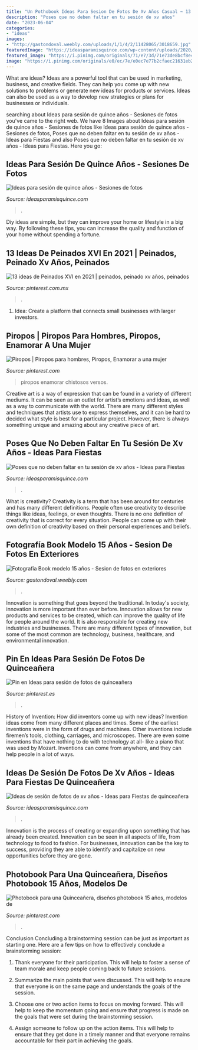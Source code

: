 ```yaml
---
title: "Un Pothobook Ideas Para Sesion De Fotos De Xv Años Casual ~ 13 Ideas De Peinados Xvi En 2021"
description: "Poses que no deben faltar en tu sesión de xv años"
date: "2023-06-04"
categories:
- "ideas"
images:
- "http://gastondoval.weebly.com/uploads/1/1/4/2/11428065/3018659.jpg"
featuredImage: "https://ideasparamisquince.com/wp-content/uploads/2020/03/ideas-para-sesion-de-quince-anos-11-819x1024.jpg"
featured_image: "https://i.pinimg.com/originals/71/e7/3d/71e73de8bcf8e44903dca754c8ded537.jpg"
image: "https://i.pinimg.com/originals/e0/ec/7e/e0ec7e77b2cfaec21631eb2df806863b.jpg"
---
```



What are ideas?
Ideas are a powerful tool that can be used in marketing, business, and creative fields. They can help you come up with new solutions to problems or generate new ideas for products or services. Ideas can also be used as a way to develop new strategies or plans for businesses or individuals.

	

		
searching about Ideas para sesión de quince años - Sesiones de fotos you've came to the right web. We have 8 Images about Ideas para sesión de quince años - Sesiones de fotos like Ideas para sesión de quince años - Sesiones de fotos, Poses que no deben faltar en tu sesión de xv años - Ideas para Fiestas and also Poses que no deben faltar en tu sesión de xv años - Ideas para Fiestas. Here you go:
		
    
## Ideas Para Sesión De Quince Años - Sesiones De Fotos

<img loading=lazy src="https://ideasparamisquince.com/wp-content/uploads/2020/03/ideas-para-sesion-de-quince-anos-11-819x1024.jpg" onerror="this.onerror=null;this.src='https://tse1.mm.bing.net/th?id=OIP.YyP9a5-bRWkdq2CdlY7QCgHaJQ&amp;pid=15.1';" alt="Ideas para sesión de quince años - Sesiones de fotos">

_Source: ideasparamisquince.com_

>. 

	

Diy ideas are simple, but they can improve your home or lifestyle in a big way. By following these tips, you can increase the quality and function of your home without spending a fortune.

    
## 13 Ideas De Peinados XVI En 2021 | Peinados, Peinado Xv Años, Peinados

<img loading=lazy src="https://i.pinimg.com/474x/88/71/46/887146fe881f4470a7b0d1a32513f723.jpg" onerror="this.onerror=null;this.src='https://tse3.mm.bing.net/th?id=OIP.giwoaLuvrbl5lQZ7GuDqBQAAAA&amp;pid=15.1';" alt="13 ideas de Peinados XVI en 2021 | peinados, peinado xv años, peinados">

_Source: pinterest.com.mx_

>. 

	

1. Idea: Create a platform that connects small businesses with larger investors.

    
## Piropos | Piropos Para Hombres, Piropos, Enamorar A Una Mujer

<img loading=lazy src="https://i.pinimg.com/originals/df/cc/80/dfcc80d61fafac7741bb63188c19f0fd.jpg" onerror="this.onerror=null;this.src='https://tse4.mm.bing.net/th?id=OIP.hMTVVzKhX1sSce24tMW5vwHaFd&amp;pid=15.1';" alt="Piropos | Piropos para hombres, Piropos, Enamorar a una mujer">

_Source: pinterest.com_

>piropos enamorar chistosos versos. 

	

Creative art is a way of expression that can be found in a variety of different mediums. It can be seen as an outlet for artist’s emotions and ideas, as well as a way to communicate with the world. There are many different styles and techniques that artists use to express themselves, and it can be hard to decided what style is best for a particular project. However, there is always something unique and amazing about any creative piece of art.

    
## Poses Que No Deben Faltar En Tu Sesión De Xv Años - Ideas Para Fiestas

<img loading=lazy src="https://ideasparamisquince.com/wp-content/uploads/2017/03/poses-no-deben-faltar-sesion-xv-anos-26.jpg" onerror="this.onerror=null;this.src='https://tse2.mm.bing.net/th?id=OIP.Pu44GQ4ljHD4pBrZ4MwmlgHaEK&amp;pid=15.1';" alt="Poses que no deben faltar en tu sesión de xv años - Ideas para Fiestas">

_Source: ideasparamisquince.com_

>. 

	

What is creativity?
Creativity is a term that has been around for centuries and has many different definitions. People often use creativity to describe things like ideas, feelings, or even thoughts. There is no one definition of creativity that is correct for every situation. People can come up with their own definition of creativity based on their personal experiences and beliefs.

    
## Fotografía Book Modelo 15 Años - Sesion De Fotos En Exteriores

<img loading=lazy src="http://gastondoval.weebly.com/uploads/1/1/4/2/11428065/3018659.jpg" onerror="this.onerror=null;this.src='https://tse1.mm.bing.net/th?id=OIP.nAiA7r_CpzESZ7k2bwBtbQHaLF&amp;pid=15.1';" alt="Fotografía Book modelo 15 años - Sesion de fotos en exteriores">

_Source: gastondoval.weebly.com_

>. 

	

Innovation is something that goes beyond the traditional. In today's society, innovation is more important than ever before. Innovation allows for new products and services to be created, which can improve the quality of life for people around the world. It is also responsible for creating new industries and businesses. There are many different types of innovation, but some of the most common are technology, business, healthcare, and environmental innovation.

    
## Pin En Ideas Para Sesión De Fotos De Quinceañera

<img loading=lazy src="https://i.pinimg.com/originals/e0/ec/7e/e0ec7e77b2cfaec21631eb2df806863b.jpg" onerror="this.onerror=null;this.src='https://tse1.mm.bing.net/th?id=OIP.LrJ4OIiMl_50lKgFLtfjkQHaLG&amp;pid=15.1';" alt="Pin en Ideas para sesión de fotos de quinceañera">

_Source: pinterest.es_

>. 

	

History of Invention: How did inventors come up with new ideas?
Invention ideas come from many different places and times. Some of the earliest inventions were in the form of drugs and machines. Other inventions include firemen’s tools, clothing, carriages, and microscopes. There are even some inventions that have nothing to do with technology at all- like a piano that was used by Mozart. Inventions can come from anywhere, and they can help people in a lot of ways.

    
## Ideas De Sesión De Fotos De Xv Años - Ideas Para Fiestas De Quinceañera

<img loading=lazy src="https://ideasparamisquince.com/wp-content/uploads/2016/07/Ideas-de-sesion-de-fotos-de-xv-años-13-1.jpg" onerror="this.onerror=null;this.src='https://tse1.mm.bing.net/th?id=OIP.D7x9BWEjHQV9eaji92J9rQHaLH&amp;pid=15.1';" alt="Ideas de sesión de fotos de xv años - Ideas para Fiestas de quinceañera">

_Source: ideasparamisquince.com_

>. 

	

Innovation is the process of creating or expanding upon something that has already been created. Innovation can be seen in all aspects of life, from technology to food to fashion. For businesses, innovation can be the key to success, providing they are able to identify and capitalize on new opportunities before they are gone.

    
## Photobook Para Una Quinceañera, Diseños Photobook 15 Años, Modelos De

<img loading=lazy src="https://i.pinimg.com/originals/71/e7/3d/71e73de8bcf8e44903dca754c8ded537.jpg" onerror="this.onerror=null;this.src='https://tse2.mm.bing.net/th?id=OIP.ljUpzyBh0kGm2oIUeBal9AHaLH&amp;pid=15.1';" alt="Photobook para una Quinceañera, diseños photobook 15 años, modelos de">

_Source: pinterest.com_

>. 

	

Conclusion
Concluding a brainstorming session can be just as important as starting one. Here are a few tips on how to effectively conclude a brainstorming session:
1. Thank everyone for their participation. This will help to foster a sense of team morale and keep people coming back to future sessions.

2. Summarize the main points that were discussed. This will help to ensure that everyone is on the same page and understands the goals of the session.

3. Choose one or two action items to focus on moving forward. This will help to keep the momentum going and ensure that progress is made on the goals that were set during the brainstorming session.

4. Assign someone to follow up on the action items. This will help to ensure that they get done in a timely manner and that everyone remains accountable for their part in achieving the goals.

